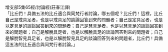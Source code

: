 增支部5集65經/討論經(莊春江譯)  
「比丘們！具備五法的比丘適合與同梵行者討論，哪五個呢？比丘們！這裡，比丘自己是戒具足者，也是以戒具足的談論回答到來的問題者；自己是定具足者，也是以定具足的談論回答到來的問題者；自己是慧具足者，也是以慧具足的談論回答到來的問題者；自己是解脫具足者，也是以解脫具足的談論回答到來的問題者；自己是解脫智見具足者，也是以解脫智見具足的談論回答到來的問題者，比丘們！具備這五法的比丘適合與同梵行者討論。」  
  
  
